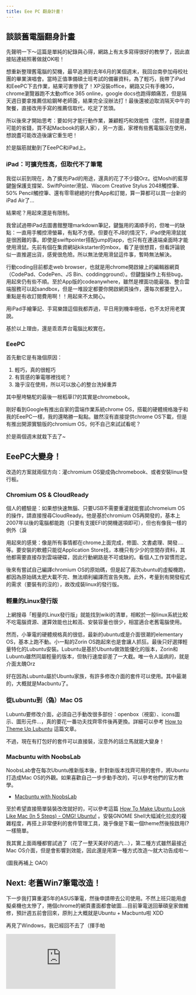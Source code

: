 ```yaml
---
title: Eee PC 翻身計畫！
---
```


## 談談舊電腦翻身計畫


先聲明一下～這篇是單純的紀錄與心得，網路上有太多寫得很好的教學了，因此直接貼連結照著做就OK啦！

想重新整理舊電腦的契機，最早追溯到去年6月的某個週末，我回台南參加母校社團的畢業演唱會。當時正值準備碩士班考試的備審資料，為了輕巧，我帶了iPad和EeePC下去作業，結果可害慘我了！XP沒裝office，網路又只有手機3G，chrome瀏覽器跑不太動office 365 online，google docs也跑得頗痛苦，但是隔天週日要拿推薦信給鋼琴老師簽，結果完全沒辦法打！最後還被迫取消隔天中午的聚餐，直接改用手寫的推薦信取代，吃足了苦頭。

所以後來才開始思考：要如何才能行動作業，兼顧輕巧和效能性（當然，前提是盡可能的省錢，買不起Macbook的窮人家），另一方面，家裡有些舊電腦沒在使用，想說盡可能改造後讓它重生吧！

<!--truncate -->

於是腦筋就動到了EeePC和iPad上。

### iPad：可擴充性高，但取代不了筆電

我從以前到現在，為了擴充iPad的用途，還真的花了不少錢Orz。從Moshi的藍芽鍵盤保護支撐架、SwiftPointer滑鼠、Wacom Creative Stylus 2048觸控筆、50% Pencil觸控筆、還有零零總總的付費App和訂閱，算一算都可以買一台新的iPad Air了...

結果呢？用起來還是有限制。

我曾試過帶iPad去圖書館整理markdown筆記，鍵盤用的滿順手的，但唯一的缺點：一直用手觸控滑螢幕，有點不方便。但要在不JB的情況下，iPad使用滑鼠就是很困難的事。即使是swiftpointer搭配jump的app，也只有在連遠端桌面時才能使用滑鼠。先前有個在集資網站kikstarter的mbox，看了是很想買，但看評論貌似一直推遲出貨，感覺很危險。所以無法使用滑鼠這件事，暫時無法解決。

行動coding目前都走web browser，也就是用chrome開啟線上的編輯器網頁（CodePad、CodePen、JS Bin、coddingground）。但鍵盤操作上有些bug，用起來仍有些不順。至於App版的codeanywhere，雖然是裡面功能最強、整合雲端服務可以起sandbox，但是一堆設定都要你開啟網頁操作，還每次都要登入，重點是有收訂閱費用啊！！用起來不太開心。

用iPad手繪筆記、手寫樂譜這個我都弄過，平日用到機率極低，也不太好用老實說。

基於以上理由，還是乖乖弄台電腦比較實在。

### EeePC
首先動它是有幾個原因：

1. 輕巧，真的很輕巧
2. 有質感的筆電哪裡找呢？
3. 幾乎沒在使用，所以可以放心的整台洗掉重弄

其中壓垮駱駝的最後一根稻草(?的其實是chromebook。

剛好看到Google有推出自家的雲端作業系統chrome OS，搭載的硬體規格幾乎和我的EeePC一樣，我的還略勝一點點。雖然沒有直接提供chrome OS下載，但是有推出開源實驗版的chromium OS，何不自己來試試看呢？

於是兩個週末就栽下去了~

## EeePC大變身！

改造的方案就兩個方向：灌chromium OS變成偽chromebook、或者安裝linux發行板。

### Chromium OS & CloudReady

個人的體驗是：如果想快速無腦、只要USB不需要重灌就能嘗試chromeium OS的操作，請直接搜尋CloudReady。他是基於chromium OS再開發的，基本上2007年以後的電腦都能跑（只要有支援EFI的開機選項即可），但也有像我一樣的例外（淚

用起來的感覺：像是所有事情都在chrome上面完成，修圖、文書處理、開發....等。要安裝的軟體只能從Application Store找，本機只有少少的空間存資料，其他都需要直接存到雲端硬碟，因此行動網路是不可或缺的。看個人工作習慣而定。

後來有嘗試自己編譯chromium OS的原始碼，但是起了兩次ubuntu的虛擬機跑，都因為原始碼太肥大載不完、無法順利編譯而宣告失敗。此外，考量到有開發程式的需求（要裝有的沒的），故改成裝linux的發行版。

### 輕量的Linux發行版

上網搜尋「輕量的Linux發行版」就能找到wiki的清單，相較於一般linux系統比較不吃電腦資源、運算效能也比較高、安裝容量也很少，相當適合老舊電腦使用。

然而，小筆電的硬體規格真的很低，最新的ubuntu或是介面很潮的elementary OS，基本上跑不動。小一點的Zorin OS跑起來也是會讓人抓狂。最後只好選擇輕量特化的Lubuntu安裝。Lubuntu是基於Ubuntu做效能優化的版本，Zorin和Lubuntu雖然同屬輕量的版本，但執行速度卻差了一大截。唯一令人詬病的，就是介面太醜Orz

好在因為Lubuntu屬於Ubuntu家族，有許多修改介面的套件可以使用。其中最潮的，大概就是Macbuntu了。

### 從Lubuntu到（偽）Mac OS

Lubuntu要修改介面，必須自己手動改很多部份：openbox（視窗）、icons圖示、圖形元件...，真的要花一番功夫找齊零件後再更換。詳細可以參考 [How to Theme Up Lubuntu](https://www.maketecheasier.com/theme-up-lubuntu/) 這篇文章。

不過，現在有打包好的套件可以直接裝，沒意外的話立馬就能大變身！

### Macbuntu with NoobsLab

NoobsLab會在每次Ubuntu推新版本後，針對新版本找齊可用的套件，將Ubuntu打造成Mac OS的外觀。如果喜歡自己一步步動手改的，可以參考他們的官方教學。
* [Macbuntu with NoobsLab](http://www.noobslab.com/2017/06/macbuntu-transformation-pack-ready-for.html)

至於希望直接簡單裝裝改改就好的，可以參考這篇 [How To Make Ubuntu Look Like Mac (In 5 Steps) - OMG! Ubuntu!](http://www.omgubuntu.co.uk/2017/03/make-ubuntu-look-like-mac-5-steps) 。安裝GNOME Shell大幅減化拉皮的複雜程度，再搭上非常便利的套件管理工具，幾乎像是下載一個theme然後按啟用(?一樣簡單。

我其實上面兩種都嘗試過了（花了一整天美好的週六...），第二種方式雖然最接近Mac OS介面，但是會影響到效能，因此還是用第一種方式改造～就大功告成啦～

(圖我再補上 OAO)

## Next: 老舊Win7筆電改造！

下一步我打算重灌5年的ASUS筆電，然後申請帶去公司使用。不然上班只能用虛擬桌機也太慘了，捲個chrome的網頁畫面都會破圖....目前筆電送回華碩皇家做維修，預計週五前會回來，原則上大概就是Ubuntu + Macbuntu啦 XDD

再見了Windows，我已經回不去了（揮手帕

<iframe scrolling="no" frameborder="0" class="likecoin" src="https://button.like.co/in/embed/dazedbear/button?referrer=https://www.dazedbear.pro/blog/2017/08/21/eeepc-relife-plan"></iframe>